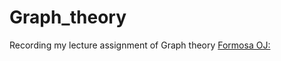 # Graph_theory
Recording my lecture assignment of Graph theory
[Formosa OJ:](https://oj.nctu.edu.tw/submissions/292209/)
